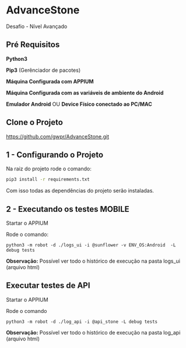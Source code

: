 # AdvanceStone
Desafio - Nível Avançado

## Pré Requisitos
**Python3**

**Pip3** (Gerênciador de pacotes)

**Máquina Configurada com APPIUM**

**Máquina Configurada com as variáveis de ambiente do Android**

**Emulador Android** OU **Device Físico conectado ao PC/MAC**

## Clone o Projeto
https://github.com/gwpr/AdvanceStone.git

## 1 - Configurando o Projeto
Na raiz do projeto rode o comando:
``` bash
pip3 install -r requirements.txt
```
Com isso todas as dependências do projeto serão instaladas.

## 2 - Executando os testes MOBILE
Startar o APPIUM

Rode o comando:
```
python3 -m robot -d ./logs_ui -i @sunflower -v ENV_OS:Android  -L debug tests
```
**Observação:** Possível ver todo o histórico de execução na pasta logs_ui (arquivo html)


## Executar testes de API
Startar o APPIUM

Rode o comando
```
python3 -m robot -d ./log_api -i @api_stone -L debug tests
```
**Observação:** Possível ver todo o histórico de execução na pasta log_api (arquivo html)